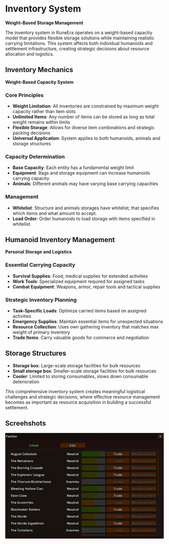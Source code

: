 # Inventory System

**Weight-Based Storage Management**

The inventory system in RuneEra operates on a weight-based capacity model that provides flexible
storage solutions while maintaining realistic carrying limitations. This system affects both individual 
humanoids and settlement infrastructure, creating strategic decisions about resource allocation and logistics.

## Inventory Mechanics

**Weight-Based Capacity System**

### Core Principles
- **Weight Limitation**: All inventories are constrained by maximum weight capacity rather than item slots
- **Unlimited Items**: Any number of items can be stored as long as total weight remains within limits
- **Flexible Storage**: Allows for diverse item combinations and strategic packing decisions
- **Universal Application**: System applies to both humanoids, animals and storage structures

### Capacity Determination
- **Base Capacity**: Each entity has a fundamental weight limit
- **Equipment**: Bags and storage equipment can increase humanoids carrying capacity
- **Animals**: Different animals may have varying base carrying capacities

### Management
- **Whitelist**: Structure and animals storages have whitelist, that specifies which items and what amount to accept.
- **Load Order**: Order humanoids to load storage with items specified in whitelist.


## Humanoid Inventory Management

**Personal Storage and Logistics**

### Essential Carrying Capacity
- **Survival Supplies**: Food, medical supplies for extended activities
- **Work Tools**: Specialized equipment required for assigned tasks
- **Combat Equipment**: Weapons, armor, repair tools and tactical supplies

### Strategic Inventory Planning
- **Task-Specific Loads**: Optimize carried items based on assigned activities
- **Emergency Supplies**: Maintain essential items for unexpected situations
- **Resource Collection**: Uses own gathering inventory that matches max weight of primary inventory
- **Trade Items**: Carry valuable goods for commerce and negotiation


## Storage Structures
- **Storage box**: Large-scale storage facilities for bulk resources
- **Small storage box**: Smaller-scale storage facilities for bulk resources
- **Cooler**: Limited to storing consumables, slows down consumable deterioration


This comprehensive inventory system creates meaningful logistical challenges and strategic decisions, 
where effective resource management becomes as important as resource acquisition in building a successful settlement.


## Screehshots

![Faction menu](/resources/menus/factions.png)